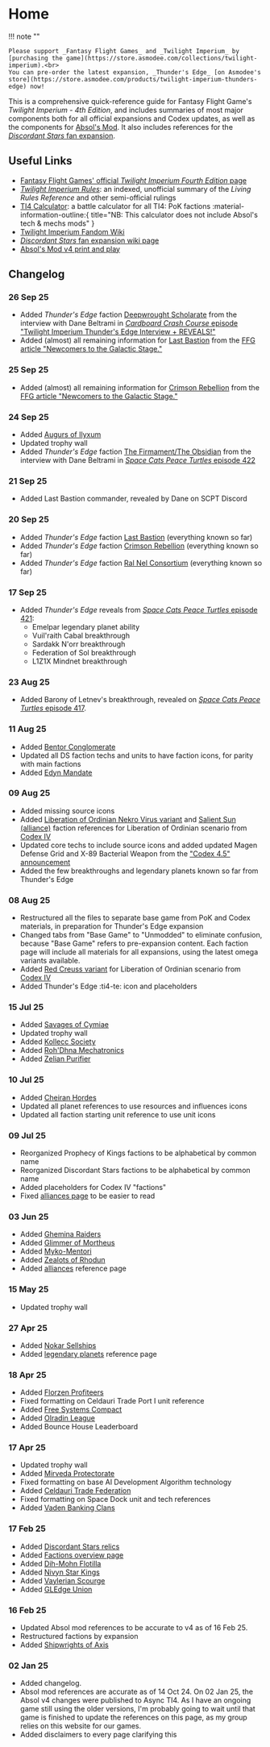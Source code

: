 # Home

!!! note ""

    Please support _Fantasy Flight Games_ and _Twilight Imperium_ by [purchasing the game](https://store.asmodee.com/collections/twilight-imperium).<br>
    You can pre-order the latest expansion, _Thunder's Edge_ [on Asmodee's store](https://store.asmodee.com/products/twilight-imperium-thunders-edge) now!

This is a comprehensive quick-reference guide for Fantasy Flight Game's _Twilight Imperium - 4th Edition_, and includes summaries of most major components both for all official expansions and Codex updates, as well as the components for [Absol's Mod](https://drive.google.com/drive/folders/1rQxO5XmJUavliq1VAAtDaeAyObqYy64a).
It also includes references for the [_Discordant Stars_ fan expansion](https://twilight-imperium.fandom.com/wiki/Discordant_Stars_Expansion_(UNOFFICIAL)).

## Useful Links

* [Fantasy Flight Games' official _Twilight Imperium Fourth Edition_ page](https://www.fantasyflightgames.com/en/products/twilight-imperium-fourth-edition/)
* [_Twilight Imperium Rules_](https://www.tirules.com/): an indexed, unofficial summary of the _Living Rules Reference_ and other semi-official rulings
* [TI4 Calculator](https://ti4battle.com/): a battle calculator for all TI4: PoK factions :material-information-outline:{ title="NB: This calculator does not include Absol's tech & mechs mods" }
* [Twilight Imperium Fandom Wiki](https://twilight-imperium.fandom.com/wiki/Twilight_Imperium_Wiki)
* [_Discordant Stars_ fan expansion wiki page](https://twilight-imperium.fandom.com/wiki/Discordant_Stars_Expansion_(UNOFFICIAL))
* [Absol's Mod v4 print and play](https://drive.google.com/drive/folders/1rQxO5XmJUavliq1VAAtDaeAyObqYy64a)

## Changelog

### **26 Sep 25**
* Added _Thunder's Edge_ faction [Deepwrought Scholarate](factions/te/deepwrought.md) from the interview with Dane Beltrami in [_Cardboard Crash Course_ episode "Twilight Imperium Thunder's Edge Interview + REVEALS!"](https://www.youtube.com/watch?v=ae8SD6XilMU)
* Added (almost) all remaining information for [Last Bastion](factions/te/bastion.md) from the [FFG article "Newcomers to the Galactic Stage."](https://www.fantasyflightgames.com/en/news/2025/9/25/newcomers-to-the-galactic-stage/)

### **25 Sep 25**
* Added (almost) all remaining information for [Crimson Rebellion](factions/te/rebellion.md) from the [FFG article "Newcomers to the Galactic Stage."](https://www.fantasyflightgames.com/en/news/2025/9/25/newcomers-to-the-galactic-stage/)

### **24 Sep 25**
* Added [Augurs of Ilyxum](factions/ds/ilyxum.md)
* Updated trophy wall
* Added _Thunder's Edge_ faction [The Firmament/The Obsidian](factions/te/firmament.md) from the interview with Dane Beltrami in [_Space Cats Peace Turtles_ episode 422](https://spacecatspeaceturtles.podbean.com/e/422-the-firmamentthe-obsidian-faction-reveal-with-dane/)

### **21 Sep 25**
* Added Last Bastion commander, revealed by Dane on SCPT Discord

### **20 Sep 25**
* Added _Thunder's Edge_ faction [Last Bastion](factions/te/bastion.md) (everything known so far)
* Added _Thunder's Edge_ faction [Crimson Rebellion](factions/te/rebellion.md) (everything known so far)
* Added _Thunder's Edge_ faction [Ral Nel Consortium](factions/te/ralnel.md) (everything known so far)

### **17 Sep 25**
* Added _Thunder's Edge_ reveals from [_Space Cats Peace Turtles_ episode 421](https://spacecatspeaceturtles.podbean.com/e/421-blood-on-the-clock-tower-appreciation-podcast-also-thunders-edge-teasers-are-back-also-also-ti-digital-announced-wow/):
    * Emelpar legendary planet ability
    * Vuil'raith Cabal breakthrough
    * Sardakk N'orr breakthrough
    * Federation of Sol breakthrough
    * L1Z1X Mindnet breakthrough

### **23 Aug 25**

* Added Barony of Letnev's breakthrough, revealed on [_Space Cats Peace Turtles_ episode 417](https://spacecatspeaceturtles.podbean.com/e/417-what-is-twilights-fall-theories-and-guesses/).

### **11 Aug 25**

* Added [Bentor Conglomerate](factions/ds/bentor.md)
* Updated all DS faction techs and units to have faction icons, for parity with main factions
* Added [Edyn Mandate](factions/ds/edyn.md)

### **09 Aug 25**

* Added missing source icons
* Added [Liberation of Ordinian Nekro Virus variant](factions/codex/ordiniannekro.md) and [Salient Sun (alliance)](factions/codex/salientsun.md) faction references for Liberation of Ordinian scenario from [Codex IV](https://images-cdn.fantasyflightgames.com/filer_public/f6/be/f6be8343-a4fc-47e4-a722-efe3e01fc5d9/ti_codex_4_rules.pdf)
* Updated core techs to include source icons and added updated Magen Defense Grid and X-89 Bacterial Weapon from the ["Codex 4.5" announcement](https://images-cdn.fantasyflightgames.com/filer_public/e9/8f/e98f4722-2f45-4328-9119-56508bf1c94b/codex_45_technology_card_updates.pdf)
* Added the few breakthroughs and legendary planets known so far from Thunder's Edge

### **08 Aug 25**

* Restructured all the files to separate base game from PoK and Codex materials, in preparation for Thunder's Edge expansion
* Changed tabs from "Base Game" to "Unmodded" to eliminate confusion, because "Base Game" refers to pre-expansion content. Each faction page will include all materials for all expansions, using the latest omega variants available.
* Added [Red Creuss variant](factions/codex/redcreuss.md) for Liberation of Ordinian scenario from [Codex IV](https://images-cdn.fantasyflightgames.com/filer_public/f6/be/f6be8343-a4fc-47e4-a722-efe3e01fc5d9/ti_codex_4_rules.pdf)
* Added Thunder's Edge :ti4-te: icon and placeholders

### **15 Jul 25**

* Added [Savages of Cymiae](factions/ds/cymiae.md)
* Updated trophy wall
* Added [Kollecc Society](factions/ds/kollecc.md)
* Added [Roh'Dhna Mechatronics](factions/ds/rohdhna.md)
* Added [Zelian Purifier](factions/ds/zelian.md)

### **10 Jul 25**

* Added [Cheiran Hordes](factions/ds/cheiran.md)
* Updated all planet references to use resources and influences icons
* Updated all faction starting unit reference to use unit icons

### **09 Jul 25**

* Reorganized Prophecy of Kings factions to be alphabetical by common name
* Reorganized Discordant Stars factions to be alphabetical by common name
* Added placeholders for Codex IV "factions"
* Fixed [alliances page](alliances.md) to be easier to read

### **03 Jun 25**

* Added [Ghemina Raiders](factions/ds/ghemina.md)
* Added [Glimmer of Mortheus](factions/ds/mortheus.md)
* Added [Myko-Mentori](factions/ds/mykomentori.md)
* Added [Zealots of Rhodun](factions/ds/rhodun.md)
* Added [alliances](alliances.md) reference page

### **15 May 25**

* Updated trophy wall

### **27 Apr 25**

* Added [Nokar Sellships](factions/ds/nokar.md)
* Added [legendary planets](legendary-planets.md) reference page

### **18 Apr 25**

* Added [Florzen Profiteers](factions/ds/florzen.md)
* Fixed formatting on Celdauri Trade Port I unit reference
* Added [Free Systems Compact](factions/ds/freesystems.md)
* Added [Olradin League](factions/ds/olradin.md)
* Added Bounce House Leaderboard

### **17 Apr 25**

* Updated trophy wall
* Added [Mirveda Protectorate](factions/ds/mirveda.md)
* Fixed formatting on base AI Development Algorithm technology
* Added [Celdauri Trade Federation](factions/ds/celdauri.md)
* Fixed formatting on Space Dock unit and tech references
* Added [Vaden Banking Clans](factions/ds/vaden.md)

### **17 Feb 25**

* Added [Discordant Stars relics](relics.md#discordant-stars)
* Added [Factions overview page](factions.md)
* Added [Dih-Mohn Flotilla](factions/ds/dihmohn.md)
* Added [Nivyn Star Kings](factions/ds/nivyn.md)
* Added [Vaylerian Scourge](factions/ds/vaylerian.md)
* Added [GLEdge Union](factions/ds/gledge.md)

### **16 Feb 25**

* Updated Absol mod references to be accurate to v4 as of 16 Feb 25.
* Restructured factions by expansion
* Added [Shipwrights of Axis](factions/ds/axis.md)

### **02 Jan 25** 

* Added changelog. 
* Absol mod references are accurate as of 14 Oct 24. On 02 Jan 25, the Absol v4 changes were published to Async TI4. As I have an ongoing game still using the older versions, I'm probably going to wait until that game is finished to update the references on this page, as my group relies on this website for our games.
* Added disclaimers to every page clarifying this
